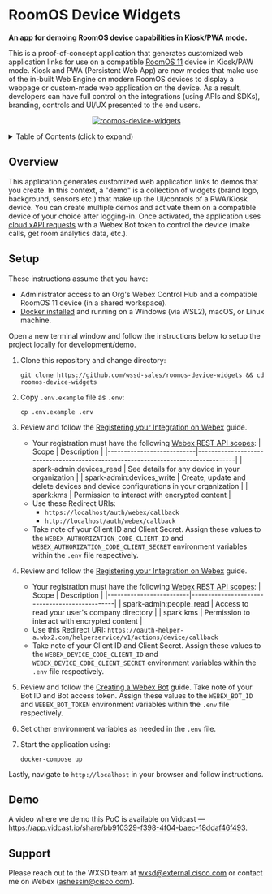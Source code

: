 RoomOS Device Widgets
=====================
**An app for demoing RoomOS device capabilities in Kiosk/PWA mode.**

This is a proof-of-concept application that generates customized web application links for use on a compatible [RoomOS 11](https://help.webex.com/en-us/article/n01kjh1/New-user-experience-with-RoomOS-11) device in Kiosk/PAW mode.
Kiosk and PWA (Persistent Web App) are new modes that make use of the in-built Web Engine on modern RoomOS devices to display a webpage or custom-made web application on the device. As a result, developers can have full control on the integrations (using APIs and SDKs), branding, controls and UI/UX presented to the end users.

<p align="center">
   <a href="https://app.vidcast.io/share/bb910329-f398-4f04-baec-18ddaf46f493" target="_blank">
       <img src="https://user-images.githubusercontent.com/6129517/189224369-5be0a47e-201e-4d93-8d2b-215ff85879a6.png" alt="roomos-device-widgets"/>
    </a>
</p>

<!-- ⛔️ MD-MAGIC-EXAMPLE:START (TOC:collapse=true&collapseText=Click to expand) -->
<details>
<summary>Table of Contents (click to expand)</summary>
    
  * [Overview](#overview)
  * [Setup](#setup)
  * [Demo](#demo)
  * [Support](#support)

</details>
<!-- ⛔️ MD-MAGIC-EXAMPLE:END -->


## Overview

This application generates customized web application links to demos that you create. In this context, a "demo" is a collection of widgets (brand logo, background, sensors etc.) that make up the UI/controls of a PWA/Kiosk device. You can create multiple demos and activate them on a compatible device of your choice after logging-in. Once activated, the application uses [cloud xAPI requests](https://roomos.cisco.com/docs/Introduction.md#the-xapi) with a Webex Bot token to control the device (make calls, get room analytics data, etc.).


## Setup

These instructions assume that you have:
 - Administrator access to an Org's Webex Control Hub and a compatible RoomOS 11 device (in a shared workspace).
 - [Docker installed](https://docs.docker.com/engine/install/) and running on a Windows (via WSL2), macOS, or Linux machine.
 
 Open a new terminal window and follow the instructions below to setup the project locally for development/demo.

1. Clone this repository and change directory:
   ```
   git clone https://github.com/wssd-sales/roomos-device-widgets && cd roomos-device-widgets
   ```

2. Copy `.env.example` file as `.env`:
   ```
   cp .env.example .env
   ```

3. Review and follow the [Registering your Integration on Webex](https://developer.webex.com/docs/integrations#registering-your-integration) guide.
   - Your registration must have the following [Webex REST API scopes](https://developer.webex.com/docs/integrations#scopes):
      | Scope                     | Description                                                                      |
      |---------------------------|----------------------------------------------------------------------------------|
      | spark-admin:devices_read  | See details for any device in your organization                                  |
      | spark-admin:devices_write | Create, update and delete devices and device configurations in your organization |
      | spark:kms                 | Permission to interact with encrypted content                                    |
   - Use these Redirect URIs: 
     - `https://localhost/auth/webex/callback`
     - `http://localhost/auth/webex/callback`
   - Take note of your Client ID and Client Secret. Assign these values to the `WEBEX_AUTHORIZATION_CODE_CLIENT_ID` 
     and `WEBEX_AUTHORIZATION_CODE_CLIENT_SECRET` environment variables within the `.env` file respectively.

4. Review and follow the [Registering your Integration on Webex](https://developer.webex.com/docs/integrations#registering-your-integration) guide.
   - Your registration must have the following [Webex REST API scopes](https://developer.webex.com/docs/integrations#scopes):
      | Scope                   | Description                                   |
      |-------------------------|-----------------------------------------------|
      | spark-admin:people_read | Access to read your user's company directory  |
      | spark:kms               | Permission to interact with encrypted content |
   - Use this Redirect URI: `https://oauth-helper-a.wbx2.com/helperservice/v1/actions/device/callback`
   - Take note of your Client ID and Client Secret. Assign these values to the `WEBEX_DEVICE_CODE_CLIENT_ID` 
     and `WEBEX_DEVICE_CODE_CLIENT_SECRET` environment variables within the `.env` file respectively.

5. Review and follow the [Creating a Webex Bot](https://developer.webex.com/docs/bots#creating-a-webex-bot) guide.
   Take note of your Bot ID and Bot access token. Assign these values to the `WEBEX_BOT_ID` and 
   `WEBEX_BOT_TOKEN` environment variables within the `.env` file respectively.

6. Set other environment variables as needed in the `.env` file.

7. Start the application using:
   ```
   docker-compose up
   ```
   
Lastly, navigate to `http://localhost` in your browser and follow instructions.


## Demo

A video where we demo this PoC is available on Vidcast — https://app.vidcast.io/share/bb910329-f398-4f04-baec-18ddaf46f493.


## Support

Please reach out to the WXSD team at [wxsd@external.cisco.com](mailto:wxsd@external.cisco.com?cc=ashessin@cisco.com&subject=Azure%20Group%20Sync) or contact me on Webex (ashessin@cisco.com).

